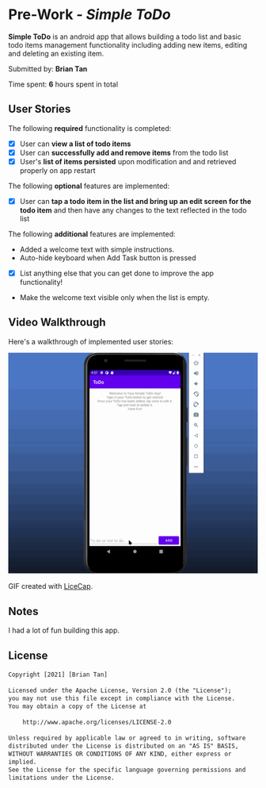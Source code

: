 # Pre-Work - *Simple ToDo*

**Simple ToDo** is an android app that allows building a todo list and basic todo items management functionality including adding new items, editing and deleting an existing item.

Submitted by: **Brian Tan**

Time spent: **6** hours spent in total

## User Stories

The following **required** functionality is completed:

* [x] User can **view a list of todo items**
* [x] User can **successfully add and remove items** from the todo list
* [x] User's **list of items persisted** upon modification and and retrieved properly on app restart

The following **optional** features are implemented:

* [x] User can **tap a todo item in the list and bring up an edit screen for the todo item** and then have any changes to the text reflected in the todo list

The following **additional** features are implemented:
 - Added a welcome text with simple instructions.
 - Auto-hide keyboard when Add Task button is pressed
 
* [x] List anything else that you can get done to improve the app functionality!
- Make the welcome text visible only when the list is empty. 

## Video Walkthrough

Here's a walkthrough of implemented user stories:

<img src='BrianToDo1.gif' title='Video Walkthrough' width='' alt='Video Walkthrough' />

GIF created with [LiceCap](http://www.cockos.com/licecap/).

## Notes

I had a lot of fun building this app.

## License

    Copyright [2021] [Brian Tan]

    Licensed under the Apache License, Version 2.0 (the "License");
    you may not use this file except in compliance with the License.
    You may obtain a copy of the License at

        http://www.apache.org/licenses/LICENSE-2.0

    Unless required by applicable law or agreed to in writing, software
    distributed under the License is distributed on an "AS IS" BASIS,
    WITHOUT WARRANTIES OR CONDITIONS OF ANY KIND, either express or implied.
    See the License for the specific language governing permissions and
    limitations under the License.
